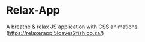 # Relax-App
A breathe &amp; relax JS application with CSS animations. (https://relaxerapp.5loaves2fish.co.za/)
